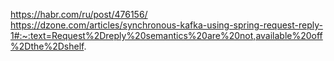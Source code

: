 https://habr.com/ru/post/476156/  
https://dzone.com/articles/synchronous-kafka-using-spring-request-reply-1#:~:text=Request%2Dreply%20semantics%20are%20not,available%20off%2Dthe%2Dshelf.